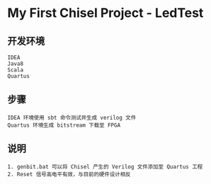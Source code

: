 # My First Chisel Project - LedTest

## 开发环境

    IDEA
    Java8
    Scala
    Quartus

## 步骤

    IDEA 环境使用 sbt 命令测试并生成 verilog 文件
    Quartus 环境生成 bitstream 下载至 FPGA

## 说明

    1. genbit.bat 可以将 Chisel 产生的 Verilog 文件添加至 Quartus 工程
    2. Reset 信号高电平有效，与目前的硬件设计相反
